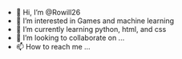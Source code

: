- 👋 Hi, I’m @Rowill26
- 👀 I’m interested in Games and machine learning
- 🌱 I’m currently learning python, html, and css
- 💞️ I’m looking to collaborate on ...
- 📫 How to reach me ...

<!---
Rowill26/Rowill26 is a ✨ special ✨ repository because its `README.md` (this file) appears on your GitHub profile.
You can click the Preview link to take a look at your changes.
--->
